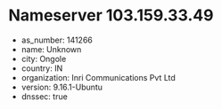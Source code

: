 # Nameserver 103.159.33.49

* as_number: 141266
* name: Unknown
* city: Ongole
* country: IN
* organization: Inri Communications Pvt Ltd
* version: 9.16.1-Ubuntu
* dnssec: true
